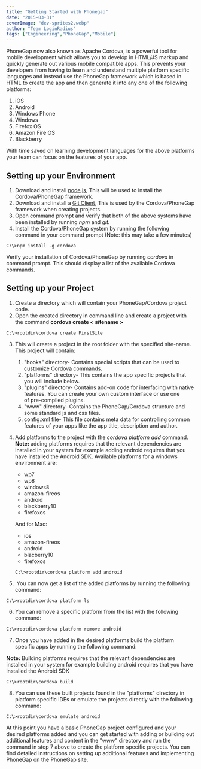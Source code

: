 ```yaml
---
title: "Getting Started with Phonegap"
date: "2015-03-31"
coverImage: "dev-sprites2.webp"
author: "Team LoginRadius"
tags: ["Engineering","PhoneGap","Mobile"]
---
```


PhoneGap now also known as Apache Cordova, is a powerful tool for mobile development which allows you to develop in HTML/JS markup and quickly generate out various mobile compatible apps. This prevents your developers from having to learn and understand multiple platform specific languages and instead use the PhoneGap framework which is based in HTML to create the app and then generate it into any one of the following platforms:

1. iOS
2. Android
3. Windows Phone
4. Windows
5. Firefox OS
6. Amazon Fire OS
7. Blackberry

With time saved on learning development languages for the above platforms your team can focus on the features of your app.

## **Setting up your Environment**

1. Download and install [node.js](http://nodejs.org/download/), This will be used to install the Cordova/PhoneGap framework.
2. Download and install a [Git Client](http://git-scm.com/downloads), This is used by the Cordova/PhoneGap framework when creating projects.
3. Open command prompt and verify that both of the above systems have been installed by running _npm_ and _git._
4. Install the Cordova/PhoneGap system by running the following command in your command prompt (Note: this may take a few minutes)

```
C:\>npm install -g cordova
```

Verify your installation of Cordova/PhoneGap by running _cordova_ in command prompt. This should display a list of the available Cordova commands.

## **Setting up your Project**

1. Create a directory which will contain your PhoneGap/Cordova project code.
2. Open the created directory in command line and create a project with the command __cordova create < sitename >__

```
C:\>rootdir\cordova create FirstSite
```
    
3. This will create a project in the root folder with the specified site-name. This project will contain:
    1. "hooks" directory- Contains special scripts that can be used to customize Cordova commands.
    2. "platforms" directory- This contains the app specific projects that you will include below.
    3. "plugins" directory- Contains add-on code for interfacing with native features. You can create your own custom interface or use one of pre-compiled plugins.
    4. "www" directory- Contains the PhoneGap/Cordova structure and some standard js and css files.
    5. config.xml file- This file contains meta data for controlling common features of your apps like the app title, description and author.
4. Add platforms to the project with the _cordova platform add <platform>_ command. **Note:** adding platforms requires that the relevant dependencies are installed in your system for example adding android requires that you have installed the Android SDK. Available platforms for a windows environment are:
    
    - wp7
    - wp8
    - windows8
    - amazon-fireos
    - android
    - blackberry10
    - firefoxos
    
    And for Mac:
    
    - ios
    - amazon-fireos
    - android
    - blacberry10
    - firefoxos
    
    ```
    C:\>rootdir\cordova platform add android
    ```
5.  You can now get a list of the added platforms by running the following command:
```
C:\>rootdir\cordova platform ls
```
6. You can remove a specific platform from the list with the following command:
```
C:\>rootdir\cordova platform remove android
```    
7. Once you have added in the desired platforms build the platform specific apps by running the following command: 

**Note:** Building platforms requires that the relevant dependencies are installed in your system for example building android requires that you have installed the Android SDK

```
C:\>rootdir\cordova build
```
    
8. You can use these built projects found in the "platforms" directory in platform specific IDEs or emulate the projects directly with the following command:

```
C:\>rootdir\cordova emulate android
```

At this point you have a basic PhoneGap project configured and your desired platforms added and you can get started with adding or building out additional features and content in the "www" directory and run the command in step 7 above to create the platform specific projects. You can find detailed instructions on setting up additional features and implementing PhoneGap on the PhoneGap site.
